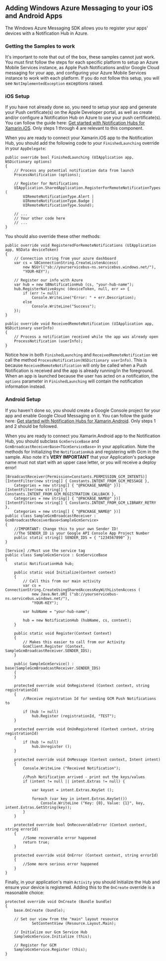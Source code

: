 ## Adding Windows Azure Messaging to your iOS and Android Apps

The Windows Azure Messaging SDK allows you to register your apps' devices with a Notification Hub in Azure.  


### Getting the Samples to work

It's important to note that out of the box, these samples cannot just work.  You must first follow the steps for each specific platform to setup an Azure Mobile Services instance, as Apple Push Notifications and/or Google Cloud messaging for your app, and configuring your Azure Mobile Services instance to work with each platform.  If you do not follow this setup, you will see `NotImplementedException` exceptions raised.

### iOS Setup

If you have not already done so, you need to setup your app and generate your Push certificate(s) on the Apple Developer portal, as well as create and/or configure a Notification Hub on Azure to use your push certificate(s).  You can follow the guide here: [Get started with Notification Hubs for Xamarin.iOS](http://azure.microsoft.com/en-us/documentation/articles/partner-xamarin-notification-hubs-ios-get-started/).  Only steps 1 through 4 are relevant to this component.

When you are ready to connect your Xamarin.iOS app to the Notification Hub, you should add the following code to your `FinishedLaunching` override in your `AppDelegate`:

```
public override bool FinishedLaunching (UIApplication app, NSDictionary options)
{
	// Process any potential notification data from launch
	ProcessNotification (options);

	// Register for Notifications
	UIApplication.SharedApplication.RegisterForRemoteNotificationTypes (
		UIRemoteNotificationType.Alert |
		UIRemoteNotificationType.Badge |
		UIRemoteNotificationType.Sound);

	// ...
	// Your other code here
	// ...
}
```

You should also override these other methods:

```
public override void RegisteredForRemoteNotifications (UIApplication app, NSData deviceToken)
{
	// Connection string from your azure dashboard
	var cs = SBConnectionString.CreateListenAccess(
		new NSUrl("sb://yourservicebus-ns.servicebus.windows.net/"),
		"YOUR-KEY");

	// Register our info with Azure
	var hub = new SBNotificationHub (cs, "your-hub-name");
	hub.RegisterNativeAsync (deviceToken, null, err => {
		if (err != null)
			Console.WriteLine("Error: " + err.Description);
		else
			Console.WriteLine("Success");
	});
}

public override void ReceivedRemoteNotification (UIApplication app, NSDictionary userInfo)
{
	// Process a notification received while the app was already open
	ProcessNotification (userInfo);
}
```

Notice how in both `FinishedLaunching` and `ReceivedRemoteNotification` we call the method `ProcessNotification(NSDictionary userInfo)`.  This is because `ReceivedRemoteNotification` will only be called when a Push Notification is received and the app is already running/in the foreground.  When an app is launched because the user has acted on a notification, the `options` parameter in `FinishedLaunching` will contain the notification information instead.



### Android Setup

If you haven't done so, you should create a Google Console project for your app and enable Google Cloud Messaging on it.  You can follow the guide here: [Get started with Notification Hubs for Xamarin.Android](http://azure.microsoft.com/en-us/documentation/articles/partner-xamarin-notification-hubs-android-get-started/).  Only steps 1 and 2 should be followed.

When you are ready to connect you Xamarin.Android app to the Notification Hub, you should subclass `GcmServiceBase` and `GcmBroadcastReceiverBase<TGcmServiceBase>` in your application.  Note the methods for Initializing the `NotificationHub` and registering with Gcm in the sample.  Also note it's **VERY IMPORTANT** that your Application's package name must not start with an upper case letter, or you will receive a deploy error!

```
[BroadcastReceiver(Permission=Constants.PERMISSION_GCM_INTENTS)]
[IntentFilter(new string[] { Constants.INTENT_FROM_GCM_MESSAGE },
	Categories = new string[] { "@PACKAGE_NAME@" })]
[IntentFilter(new string[] { Constants.INTENT_FROM_GCM_REGISTRATION_CALLBACK },
	Categories = new string[] { "@PACKAGE_NAME@" })]
[IntentFilter(new string[] { Constants.INTENT_FROM_GCM_LIBRARY_RETRY },
	Categories = new string[] { "@PACKAGE_NAME@" })]
public class SampleGcmBroadcastReceiver : GcmBroadcastReceiverBase<SampleGcmService>
{
	//IMPORTANT: Change this to your own Sender ID!
	//The SENDER_ID is your Google API Console App Project Number
	public static string[] SENDER_IDS = { "1234567890" };
}

[Service] //Must use the service tag
public class SampleGcmService : GcmServiceBase
{
	static NotificationHub hub;

	public static void Initialize(Context context)
	{
		// Call this from our main activity
		var cs = ConnectionString.CreateUsingSharedAccessKeyWithListenAccess (
			new Java.Net.URI ("sb://yourservicebus-ns.servicebus.windows.net/"),
			"YOUR-KEY");

		var hubName = "your-hub-name";

		hub = new NotificationHub (hubName, cs, context);
	}

	public static void Register(Context Context)
	{
		// Makes this easier to call from our Activity
		GcmClient.Register (Context, SampleGcmBroadcastReceiver.SENDER_IDS);
	}

	public SampleGcmService() : base(SampleGcmBroadcastReceiver.SENDER_IDS)
	{
	}

	protected override void OnRegistered (Context context, string registrationId)
	{
		//Receive registration Id for sending GCM Push Notifications to

		if (hub != null)
			hub.Register (registrationId, "TEST");
	}

	protected override void OnUnRegistered (Context context, string registrationId)
	{
		if (hub != null)
			hub.Unregister ();
	}

	protected override void OnMessage (Context context, Intent intent)
	{
		Console.WriteLine ("Received Notification");

		//Push Notification arrived - print out the keys/values
		if (intent != null || intent.Extras != null) {

			var keyset = intent.Extras.KeySet ();

			foreach (var key in intent.Extras.KeySet())
				Console.WriteLine ("Key: {0}, Value: {1}", key, intent.Extras.GetString(key));
		}
	}

	protected override bool OnRecoverableError (Context context, string errorId)
	{
		//Some recoverable error happened
		return true;
	}

	protected override void OnError (Context context, string errorId)
	{
		//Some more serious error happened
	}
}
```

Finally, in your application's main `Activity` you should Initialize the Hub and ensure your device is registered.  Adding this to the `OnCreate` override is a reasonable choice:

```
protected override void OnCreate (Bundle bundle)
{
	base.OnCreate (bundle);

	// Set our view from the "main" layout resource
			SetContentView (Resource.Layout.Main);

	// Initialize our Gcm Service Hub
	SampleGcmService.Initialize (this);

	// Register for GCM
	SampleGcmService.Register (this);
}
```
